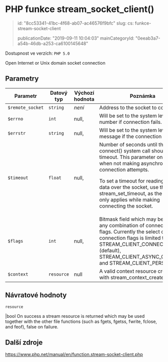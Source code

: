 PHP funkce stream_socket_client()
=================================

> id: "8cc53341-41bc-4f68-ab07-ac46576f9bfc"
> slug:
> 	cs: funkce-stream-socket-client
>
> publicationDate: "2019-09-11 10:04:03"
> mainCategoryId: "0eeab3a7-a54b-46db-a253-ca6100145648"

Dostupnost ve verzích: `PHP 5.0`

Open Internet or Unix domain socket connection


Parametry
--------------

| Parametr | Datový typ | Výchozí hodnota | Poznámka |
|-----|-----|-----|-----|
| `$remote_socket` | `string` | *není* | Address to the socket to connect to. |
| `$errno` | `int` | null, | Will be set to the system level error number if connection fails. |
| `$errstr` | `string` | null, | Will be set to the system level error message if the connection fails. |
| `$timeout` | `float` | null, | Number of seconds until the connect() system call should timeout. This parameter only applies when not making asynchronous connection attempts. <p> To set a timeout for reading/writing data over the socket, use the stream_set_timeout, as the timeout only applies while making connecting the socket. |
| `$flags` | `int` | null, | Bitmask field which may be set to any combination of connection flags. Currently the select of connection flags is limited to STREAM_CLIENT_CONNECT (default), STREAM_CLIENT_ASYNC_CONNECT and STREAM_CLIENT_PERSISTENT. |
| `$context` | `resource` | null | A valid context resource created with stream_context_create. |


Návratové hodnoty
----------------

`resource`

|bool On success a stream resource is returned which may
be used together with the other file functions (such as
fgets, fgetss,
fwrite, fclose, and
feof), false on failure.

Další zdroje
------------

https://www.php.net/manual/en/function.stream-socket-client.php
